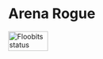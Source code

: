 Arena Rogue
===========


[<img alt="Floobits status" width="80" height="40" src="http://floobits.com/andrewhl/ArenaRogue.png" />](http://floobits.com/andrewhl/ArenaRogue/redirect)
